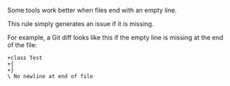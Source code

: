 Some tools work better when files end with an empty line.
 
This rule simply generates an issue if it is missing.
 
For example, a Git diff looks like this if the empty line is missing at the end of the file:

    +class Test
    +{
    +}
    \ No newline at end of file